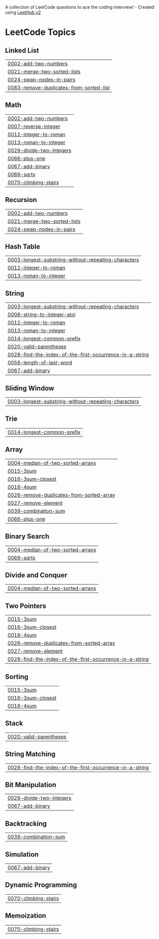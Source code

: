 A collection of LeetCode questions to ace the coding interview! - Created using [LeetHub v2](https://github.com/arunbhardwaj/LeetHub-2.0)
<!---LeetCode Topics Start-->
# LeetCode Topics
## Linked List
|  |
| ------- |
| [0002-add-two-numbers](https://github.com/pandaharsh/Leetcode/tree/master/0002-add-two-numbers) |
| [0021-merge-two-sorted-lists](https://github.com/pandaharsh/Leetcode/tree/master/0021-merge-two-sorted-lists) |
| [0024-swap-nodes-in-pairs](https://github.com/pandaharsh/Leetcode/tree/master/0024-swap-nodes-in-pairs) |
| [0083-remove-duplicates-from-sorted-list](https://github.com/pandaharsh/Leetcode/tree/master/0083-remove-duplicates-from-sorted-list) |
## Math
|  |
| ------- |
| [0002-add-two-numbers](https://github.com/pandaharsh/Leetcode/tree/master/0002-add-two-numbers) |
| [0007-reverse-integer](https://github.com/pandaharsh/Leetcode/tree/master/0007-reverse-integer) |
| [0012-integer-to-roman](https://github.com/pandaharsh/Leetcode/tree/master/0012-integer-to-roman) |
| [0013-roman-to-integer](https://github.com/pandaharsh/Leetcode/tree/master/0013-roman-to-integer) |
| [0029-divide-two-integers](https://github.com/pandaharsh/Leetcode/tree/master/0029-divide-two-integers) |
| [0066-plus-one](https://github.com/pandaharsh/Leetcode/tree/master/0066-plus-one) |
| [0067-add-binary](https://github.com/pandaharsh/Leetcode/tree/master/0067-add-binary) |
| [0069-sqrtx](https://github.com/pandaharsh/Leetcode/tree/master/0069-sqrtx) |
| [0070-climbing-stairs](https://github.com/pandaharsh/Leetcode/tree/master/0070-climbing-stairs) |
## Recursion
|  |
| ------- |
| [0002-add-two-numbers](https://github.com/pandaharsh/Leetcode/tree/master/0002-add-two-numbers) |
| [0021-merge-two-sorted-lists](https://github.com/pandaharsh/Leetcode/tree/master/0021-merge-two-sorted-lists) |
| [0024-swap-nodes-in-pairs](https://github.com/pandaharsh/Leetcode/tree/master/0024-swap-nodes-in-pairs) |
## Hash Table
|  |
| ------- |
| [0003-longest-substring-without-repeating-characters](https://github.com/pandaharsh/Leetcode/tree/master/0003-longest-substring-without-repeating-characters) |
| [0012-integer-to-roman](https://github.com/pandaharsh/Leetcode/tree/master/0012-integer-to-roman) |
| [0013-roman-to-integer](https://github.com/pandaharsh/Leetcode/tree/master/0013-roman-to-integer) |
## String
|  |
| ------- |
| [0003-longest-substring-without-repeating-characters](https://github.com/pandaharsh/Leetcode/tree/master/0003-longest-substring-without-repeating-characters) |
| [0008-string-to-integer-atoi](https://github.com/pandaharsh/Leetcode/tree/master/0008-string-to-integer-atoi) |
| [0012-integer-to-roman](https://github.com/pandaharsh/Leetcode/tree/master/0012-integer-to-roman) |
| [0013-roman-to-integer](https://github.com/pandaharsh/Leetcode/tree/master/0013-roman-to-integer) |
| [0014-longest-common-prefix](https://github.com/pandaharsh/Leetcode/tree/master/0014-longest-common-prefix) |
| [0020-valid-parentheses](https://github.com/pandaharsh/Leetcode/tree/master/0020-valid-parentheses) |
| [0028-find-the-index-of-the-first-occurrence-in-a-string](https://github.com/pandaharsh/Leetcode/tree/master/0028-find-the-index-of-the-first-occurrence-in-a-string) |
| [0058-length-of-last-word](https://github.com/pandaharsh/Leetcode/tree/master/0058-length-of-last-word) |
| [0067-add-binary](https://github.com/pandaharsh/Leetcode/tree/master/0067-add-binary) |
## Sliding Window
|  |
| ------- |
| [0003-longest-substring-without-repeating-characters](https://github.com/pandaharsh/Leetcode/tree/master/0003-longest-substring-without-repeating-characters) |
## Trie
|  |
| ------- |
| [0014-longest-common-prefix](https://github.com/pandaharsh/Leetcode/tree/master/0014-longest-common-prefix) |
## Array
|  |
| ------- |
| [0004-median-of-two-sorted-arrays](https://github.com/pandaharsh/Leetcode/tree/master/0004-median-of-two-sorted-arrays) |
| [0015-3sum](https://github.com/pandaharsh/Leetcode/tree/master/0015-3sum) |
| [0016-3sum-closest](https://github.com/pandaharsh/Leetcode/tree/master/0016-3sum-closest) |
| [0018-4sum](https://github.com/pandaharsh/Leetcode/tree/master/0018-4sum) |
| [0026-remove-duplicates-from-sorted-array](https://github.com/pandaharsh/Leetcode/tree/master/0026-remove-duplicates-from-sorted-array) |
| [0027-remove-element](https://github.com/pandaharsh/Leetcode/tree/master/0027-remove-element) |
| [0039-combination-sum](https://github.com/pandaharsh/Leetcode/tree/master/0039-combination-sum) |
| [0066-plus-one](https://github.com/pandaharsh/Leetcode/tree/master/0066-plus-one) |
## Binary Search
|  |
| ------- |
| [0004-median-of-two-sorted-arrays](https://github.com/pandaharsh/Leetcode/tree/master/0004-median-of-two-sorted-arrays) |
| [0069-sqrtx](https://github.com/pandaharsh/Leetcode/tree/master/0069-sqrtx) |
## Divide and Conquer
|  |
| ------- |
| [0004-median-of-two-sorted-arrays](https://github.com/pandaharsh/Leetcode/tree/master/0004-median-of-two-sorted-arrays) |
## Two Pointers
|  |
| ------- |
| [0015-3sum](https://github.com/pandaharsh/Leetcode/tree/master/0015-3sum) |
| [0016-3sum-closest](https://github.com/pandaharsh/Leetcode/tree/master/0016-3sum-closest) |
| [0018-4sum](https://github.com/pandaharsh/Leetcode/tree/master/0018-4sum) |
| [0026-remove-duplicates-from-sorted-array](https://github.com/pandaharsh/Leetcode/tree/master/0026-remove-duplicates-from-sorted-array) |
| [0027-remove-element](https://github.com/pandaharsh/Leetcode/tree/master/0027-remove-element) |
| [0028-find-the-index-of-the-first-occurrence-in-a-string](https://github.com/pandaharsh/Leetcode/tree/master/0028-find-the-index-of-the-first-occurrence-in-a-string) |
## Sorting
|  |
| ------- |
| [0015-3sum](https://github.com/pandaharsh/Leetcode/tree/master/0015-3sum) |
| [0016-3sum-closest](https://github.com/pandaharsh/Leetcode/tree/master/0016-3sum-closest) |
| [0018-4sum](https://github.com/pandaharsh/Leetcode/tree/master/0018-4sum) |
## Stack
|  |
| ------- |
| [0020-valid-parentheses](https://github.com/pandaharsh/Leetcode/tree/master/0020-valid-parentheses) |
## String Matching
|  |
| ------- |
| [0028-find-the-index-of-the-first-occurrence-in-a-string](https://github.com/pandaharsh/Leetcode/tree/master/0028-find-the-index-of-the-first-occurrence-in-a-string) |
## Bit Manipulation
|  |
| ------- |
| [0029-divide-two-integers](https://github.com/pandaharsh/Leetcode/tree/master/0029-divide-two-integers) |
| [0067-add-binary](https://github.com/pandaharsh/Leetcode/tree/master/0067-add-binary) |
## Backtracking
|  |
| ------- |
| [0039-combination-sum](https://github.com/pandaharsh/Leetcode/tree/master/0039-combination-sum) |
## Simulation
|  |
| ------- |
| [0067-add-binary](https://github.com/pandaharsh/Leetcode/tree/master/0067-add-binary) |
## Dynamic Programming
|  |
| ------- |
| [0070-climbing-stairs](https://github.com/pandaharsh/Leetcode/tree/master/0070-climbing-stairs) |
## Memoization
|  |
| ------- |
| [0070-climbing-stairs](https://github.com/pandaharsh/Leetcode/tree/master/0070-climbing-stairs) |
<!---LeetCode Topics End-->